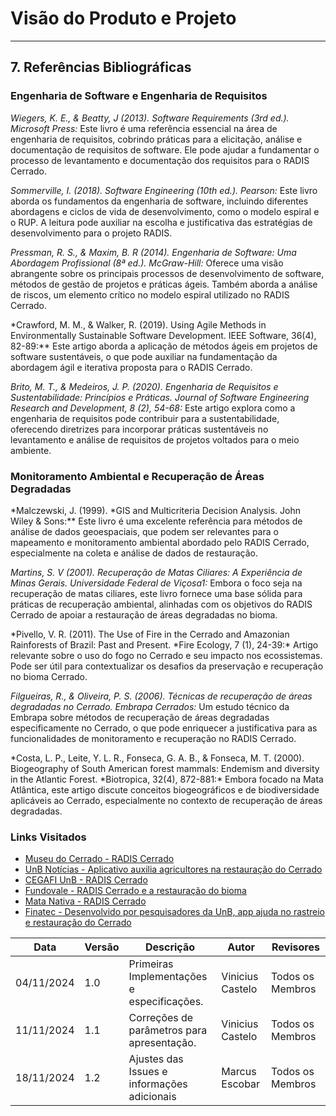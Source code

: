 # Visão do Produto e Projeto

---

## 7. Referências Bibliográficas

### Engenharia de Software e Engenharia de Requisitos

_Wiegers, K. E., & Beatty, J (2013). Software Requirements (3rd ed.). Microsoft Press:_ Este livro é uma referência essencial na área de engenharia de requisitos, cobrindo práticas para a elicitação, análise e documentação de requisitos de software. Ele pode ajudar a fundamentar o processo de levantamento e documentação dos requisitos para o RADIS Cerrado.

_Sommerville, I. (2018). Software Engineering (10th ed.). Pearson:_ Este livro aborda os fundamentos da engenharia de software, incluindo diferentes abordagens e ciclos de vida de desenvolvimento, como o modelo espiral e o RUP. A leitura pode auxiliar na escolha e justificativa das estratégias de desenvolvimento para o projeto RADIS.

_Pressman, R. S., & Maxim, B. R (2014). Engenharia de Software: Uma Abordagem Profissional (8ª ed.). McGraw-Hill:_ Oferece uma visão abrangente sobre os principais processos de desenvolvimento de software, métodos de gestão de projetos e práticas ágeis. Também aborda a análise de riscos, um elemento crítico no modelo espiral utilizado no RADIS Cerrado.

\*Crawford, M. M., & Walker, R. (2019). Using Agile Methods in Environmentally Sustainable Software Development. IEEE Software, 36(4), 82-89:\*\* Este artigo aborda a aplicação de métodos ágeis em projetos de software sustentáveis, o que pode auxiliar na fundamentação da abordagem ágil e iterativa proposta para o RADIS Cerrado.

_Brito, M. T., & Medeiros, J. P. (2020). Engenharia de Requisitos e Sustentabilidade: Princípios e Práticas. Journal of Software Engineering Research and Development, 8 (2), 54-68:_ Este artigo explora como a engenharia de requisitos pode contribuir para a sustentabilidade, oferecendo diretrizes para incorporar práticas sustentáveis no levantamento e análise de requisitos de projetos voltados para o meio ambiente.

### Monitoramento Ambiental e Recuperação de Áreas Degradadas

*Malczewski, J. (1999). *GIS and Multicriteria Decision Analysis. John Wiley & Sons:\*\* Este livro é uma excelente referência para métodos de análise de dados geoespaciais, que podem ser relevantes para o mapeamento e monitoramento ambiental abordado pelo RADIS Cerrado, especialmente na coleta e análise de dados de restauração.

_Martins, S. V (2001). Recuperação de Matas Ciliares: A Experiência de Minas Gerais. Universidade Federal de Viçosa1:_ Embora o foco seja na recuperação de matas ciliares, este livro fornece uma base sólida para práticas de recuperação ambiental, alinhadas com os objetivos do RADIS Cerrado de apoiar a restauração de áreas degradadas no bioma.

*Pivello, V. R. (2011). The Use of Fire in the Cerrado and Amazonian Rainforests of Brazil: Past and Present. *Fire Ecology, 7 (1), 24-39:\* Artigo relevante sobre o uso do fogo no Cerrado e seu impacto nos ecossistemas. Pode ser útil para contextualizar os desafios da preservação e recuperação no bioma Cerrado.

_Filgueiras, R., & Oliveira, P. S. (2006). Técnicas de recuperação de áreas degradadas no Cerrado. Embrapa Cerrados:_ Um estudo técnico da Embrapa sobre métodos de recuperação de áreas degradadas especificamente no Cerrado, o que pode enriquecer a justificativa para as funcionalidades de monitoramento e recuperação no RADIS Cerrado.

*Costa, L. P., Leite, Y. L. R., Fonseca, G. A. B., & Fonseca, M. T. (2000). Biogeography of South American forest mammals: Endemism and diversity in the Atlantic Forest. *Biotropica, 32(4), 872-881:\* Embora focado na Mata Atlântica, este artigo discute conceitos biogeográficos e de biodiversidade aplicáveis ao Cerrado, especialmente no contexto de recuperação de áreas degradadas.

### Links Visitados

- [Museu do Cerrado - RADIS Cerrado](https://museucerrado.com.br/agrobiodiversidade/restauracao/radis-cerrado/)
- [UnB Notícias - Aplicativo auxilia agricultores na restauração do Cerrado](https://noticias.unb.br/117-pesquisa/5489-aplicativo-auxilia-agricultores-na-restauracao-do-cerrado)
- [CEGAFI UnB - RADIS Cerrado](https://www.cegafiunb.com/radis-cerrado/)
- [Fundovale - RADIS Cerrado e a restauração do bioma](https://www.fundovale.org/espaco-do-conhecimento/ultimas-noticias/radis-cerrado-e-a-restauracao-do-bioma/)
- [Mata Nativa - RADIS Cerrado](https://matanativa.com.br/radis-cerrado/)
- [Finatec - Desenvolvido por pesquisadores da UnB, app ajuda no rastreio e restauração do Cerrado](https://www.finatec.org.br/noticia/desenvolvido-por-pesquisadores-da-unb-app-ajuda-no-rastreio-e-restauracao-do-cerrado/)


| **Data**       | **Versão** | **Descrição**                                | **Autor**                    | **Revisores**               |
|-----------------|------------|----------------------------------------------|------------------------------|-----------------------------|
| 04/11/2024     | 1.0        | Primeiras Implementações e especificações.   | Vinicius Castelo             | Todos os Membros            |
| 11/11/2024     | 1.1        | Correções de parâmetros para apresentação.   | Vinicius Castelo             | Todos os Membros            |
| 18/11/2024     | 1.2        | Ajustes das Issues e informações adicionais  | Marcus Escobar   | Todos os Membros            |
